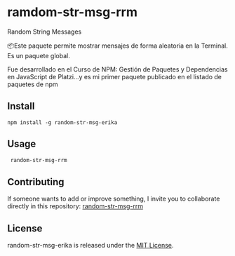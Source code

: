 # ramdom-str-msg-rrm
Random String Messages 

📦Este paquete permite mostrar mensajes de forma aleatoria en la Terminal. Es un paquete global. 

Fue desarrollado en el Curso de NPM: Gestión de Paquetes y Dependencias en JavaScript de Platzi...y es mi primer paquete publicado en el listado de paquetes de npm

## Install

```npm
npm install -g random-str-msg-erika
```
## Usage

```bash
 random-str-msg-rrm
```
## Contributing

If someone wants to add or improve something, I invite you to collaborate directly in this repository: [random-str-msg-rrm](https://github.com/RensoRrm/ramdom-str-msg-rrm.git)

## License

random-str-msg-erika is released under the [MIT License](https://opensource.org/licenses/MIT).